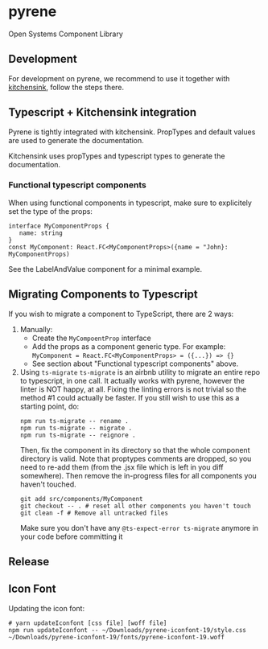 # pyrene
Open Systems Component Library

## Development

For development on pyrene, we recommend to use it together with [kitchensink](../kitchensink), follow the steps there.

## Typescript + Kitchensink integration 
Pyrene is tightly integrated with kitchensink. PropTypes and default values are used to generate the documentation. 

Kitchensink uses propTypes and typescript types to generate the documentation. 

### Functional typescript components
When using functional components in typescript, make sure to explicitely set the type of the props: 
```
interface MyComponentProps {
   name: string
}
const MyComponent: React.FC<MyComponentProps>({name = "John}: MyComponentProps)
```

See the LabelAndValue component for a minimal example.  

## Migrating Components to Typescript
If you wish to migrate a component to TypeScript, there are 2 ways: 
1. Manually: 
   - Create the `MyCompoentProp` interface
   - Add the props as a component generic type. For example: 
      ```MyComponent = React.FC<MyComponentProps> = ({...}) => {}```
   - See section about "Functional typescript components" above. 
2. Using `ts-migrate`
   `ts-migrate` is an airbnb utility to migrate an entire repo to typescript, in one call. It actually works with pyrene, however the linter is NOT happy, at all. Fixing the linting errors is not trivial so the method #1 could actually be faster. 
   If you still wish to use this as a starting point, do: 
   ```
   npm run ts-migrate -- rename .
   npm run ts-migrate -- migrate .
   npm run ts-migrate -- reignore .
   ```
   Then, fix the component in its directory so that the whole component directory is valid. Note that proptypes comments are dropped, so you need to re-add them (from the .jsx file which is left in you diff somewhere). Then remove the in-progress files for all components
   you haven't touched. 
   ```
   git add src/components/MyComponent
   git checkout -- . # reset all other components you haven't touch
   git clean -f # Remove all untracked files
   ```
   Make sure you don't have any `@ts-expect-error ts-migrate` anymore in your code before committing it 

## Release



## Icon Font

Updating the icon font:
```
# yarn updateIconfont [css file] [woff file]
npm run updateIconfont -- ~/Downloads/pyrene-iconfont-19/style.css  ~/Downloads/pyrene-iconfont-19/fonts/pyrene-iconfont-19.woff
```
